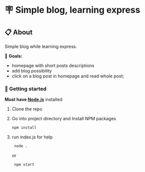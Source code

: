 # 🪧 Simple blog, learning express

## 📋 About

Simple blog while learning express.

<!-- ![alt app screenshot](./assets/bonus-registration-preview-screenshot.png) -->

🎯 **Goals:**

- homepage with short posts descriptions
- add blog possibility
- click on a blog post in homepage and read whole post;

### 🏁 Getting started

**Must have [Node.js](https://nodejs.org)** installed

1. Clone the repo
2. Go into project directory and Install NPM packages

   ```sh
   npm install
   ```

3. run index.js for help

   ```sh
    node .
   ```

   or

   ```sh
    npm start
   ```
